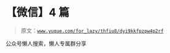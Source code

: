 # 【微信】4 篇

> 原文：[`www.yuque.com/for_lazy/thfiu8/dyi9kkfpzpw4p2rf`](https://www.yuque.com/for_lazy/thfiu8/dyi9kkfpzpw4p2rf)

公众号懒人搜索，懒人专属群分享